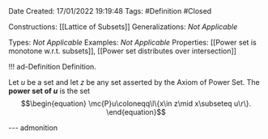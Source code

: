 <br />
<br />

Date Created: 17/01/2022 19:19:48
Tags: #Definition #Closed 

Constructions: [[Lattice of Subsets]]
Generalizations: _Not Applicable_

Types: _Not Applicable_
Examples: _Not Applicable_ 
Properties: [[Power set is monotone w.r.t. subsets]], [[Power set distributes over intersection]]

!!! ad-Definition Definition.

Let $u$ be a set and let $z$ be any set asserted by the Axiom of Power Set. The **power set of $u$** is the set
$$\begin{equation}
    \mc{P}u\coloneqq\l\{x\in z\mid x\subseteq u\r\}.
\end{equation}$$

--- admonition
